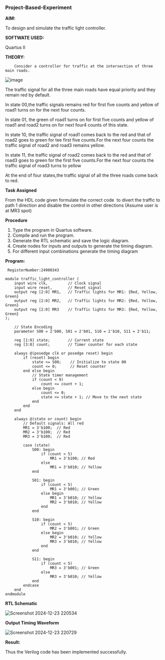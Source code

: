 ### Project-Based-Experiment

**AIM:**

To design and simulate the traffic light controller.

**SOFTWATE USED:**

Quartus II

**THEORY:**
	
     	Consider a controller for traffic at the intersection of three main roads.  

  ![image](https://github.com/naavaneetha/Project-Based-Experiment/assets/154305477/e3af03dd-a4de-4b21-af0a-a5a332a3e4b6)


 The traffic signal for all the three main roads have equal priority and they remain red by default.

 In state 00,the traffic signals remains red for first five counts and yellow of road1 turns on for the next four counts.

 In state 01, the green of road1 turns on for first five counts and yellow of road1 and road2 turns on for next four4 counts of this state.
 
 In state 10, the traffic signal of road1 comes back to the red and that of road2 goes to green for tee first five counts.For the next four counts the traffic signal of road2 and road3 remains yellow.


 In state 11, the traffic signal of road2 comes back to the red and that of road3 goes to green for the first five counts.For the next four counts the traffic signal of road3 turns to yellow

 At the end of four states,the traffic signal of all the three roads come back to red.

**Task Assigned**

From the HDL code given formulate the correct code  to divert the traffic to path 1 direction and disable the control in other directions (Assume user is at MR3 spot)

**Procedure**

1.	Type the program in Quartus software.
2.	Compile and run the program.
3.	Generate the RTL schematic and save the logic diagram.
4.	Create nodes for inputs and outputs to generate the timing diagram.
5.	For different input combinations generate the timing diagram
   
**Program:**
```Developed by: A PRANEYA
 RegisterNumber:24900343
```

```
module traffic_light_controller (
    input wire clk,         // Clock signal
    input wire reset,       // Reset signal
    output reg [2:0] MR1,   // Traffic lights for MR1: {Red, Yellow, Green}
    output reg [2:0] MR2,   // Traffic lights for MR2: {Red, Yellow, Green}
    output reg [2:0] MR3    // Traffic lights for MR3: {Red, Yellow, Green}
);

    // State Encoding
    parameter S00 = 2'b00, S01 = 2'b01, S10 = 2'b10, S11 = 2'b11;

    reg [1:0] state;        // Current state
    reg [3:0] count;        // Timer counter for each state

    always @(posedge clk or posedge reset) begin
        if (reset) begin
            state <= S00;    // Initialize to state 00
            count <= 0;      // Reset counter
        end else begin
            // State timer management
            if (count < 9)
                count <= count + 1;
            else begin
                count <= 0;
                state <= state + 1; // Move to the next state
            end
        end
    end

    always @(state or count) begin
        // Default signals: All red
        MR1 = 3'b100;  // Red
        MR2 = 3'b100;  // Red
        MR3 = 3'b100;  // Red

        case (state)
            S00: begin
                if (count < 5)
                    MR1 = 3'b100; // Red
                else
                    MR1 = 3'b010; // Yellow
            end

            S01: begin
                if (count < 5)
                    MR1 = 3'b001; // Green
                else begin
                    MR1 = 3'b010; // Yellow
                    MR2 = 3'b010; // Yellow
                end
            end

            S10: begin
                if (count < 5)
                    MR2 = 3'b001; // Green
                else begin
                    MR2 = 3'b010; // Yellow
                    MR3 = 3'b010; // Yellow
                end
            end

            S11: begin
                if (count < 5)
                    MR3 = 3'b001; // Green
                else
                    MR3 = 3'b010; // Yellow
            end
        endcase
    end
endmodule
```

**RTL Schematic**

![Screenshot 2024-12-23 220534](https://github.com/user-attachments/assets/d4f4ff25-00cc-49b8-833e-7674b7442265)


**Output Timing Waveform**

![Screenshot 2024-12-23 220729](https://github.com/user-attachments/assets/830cc4fa-b673-405f-881d-46851555e1a5)

**Result:**

Thus the Verilog code has been implemented successfully.


